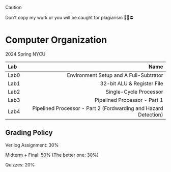 > [!CAUTION]
> Don't copy my work or you will be caught for plagiarism 🙅‍♂️⛔️
# Computer Organization
2024 Spring NYCU 

| Lab |               Name                  |        
| :---     |                                 ---:|
| Lab0     | Environment Setup and A Full-Subtrator | 
| Lab1     | 32-bit ALU & Register File |
| Lab2     | Single-Cycle Processor |
| Lab3     | Pipelined Processor - Part 1 |
| Lab4     | Pipelined Processor - Part 2 (Fordwarding and Hazard Detection) |

## Grading Policy
Verilog Assignment: 30%

Midterm + Final: 50% (The better one: 30%)

Quizzes: 20%
